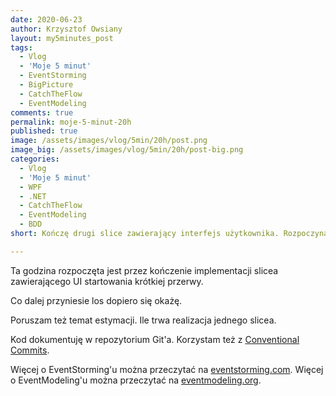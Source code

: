 ```yaml
---
date: 2020-06-23
author: Krzysztof Owsiany
layout: my5minutes_post
tags:
  - Vlog
  - 'Moje 5 minut'
  - EventStorming
  - BigPicture
  - CatchTheFlow
  - EventModeling
comments: true
permalink: moje-5-minut-20h
published: true
image: /assets/images/vlog/5min/20h/post.png
image_big: /assets/images/vlog/5min/20h/post-big.png
categories:
  - Vlog
  - 'Moje 5 minut'
  - WPF
  - .NET
  - CatchTheFlow
  - EventModeling
  - BDD
short: Kończę drugi slice zawierający interfejs użytkownika. Rozpoczynam także pracę nad kolejnymi kawałkami. Coraz bliżej do końca. Jednak nadal daleko. Poruszam także temat estymacji.

---
```

Ta godzina rozpoczęta jest przez kończenie implementacji slicea zawierającego UI startowania krótkiej przerwy.

Co dalej przyniesie los dopiero się okażę.

Poruszam też temat estymacji. Ile trwa realizacja jednego slicea.

Kod dokumentuję w repozytorium Git'a. Korzystam też z [Conventional Commits](https://www.conventionalcommits.org/en/v1.0.0/).

Więcej o EventStorming'u można przeczytać na [eventstorming.com](https://www.eventstorming.com).
Więcej o EventModeling'u można przeczytać na [eventmodeling.org](https://eventmodeling.org).